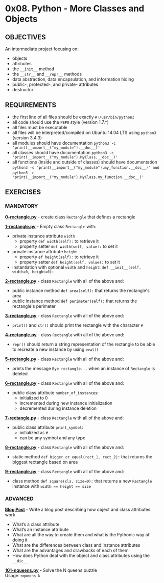 # 0x08. Python - More Classes and Objects   

## OBJECTIVES   
An intermediate project focusing on:   
   * objects   
   * attributes   
   * the `__init__` method   
   * the `__str__` and `__repr__` methods   
   * data abstraction, data encapsulation, and information hiding   
   * public-, protected-, and private- attributes   
   * destructor   

## REQUIREMENTS   

   * the first line of all files should be exactly `#!/usr/bin/python3`   
   * all code should use the `PEP8` style (version 1.7.*)   
   * all files must be executable   
   * all files will be interpreted/compiled on Ubuntu 14.04 LTS using `python3` (version 3.4.3)   
   * all modules should have documentation `python3 -c 'print(__import__("my_module").__doc__)'`   
   * all classes should have documentation `python3 -c 'print(__import__("my_module").MyClass.__doc__)'`   
   * all functions (inside and outside of classes) should have documentation   
`python3 -c 'print(__import__("my_module").my_function.__doc__)' and`   
`python3 -c 'print(__import__("my_module").MyClass.my_function.__doc__)'`   


## EXERCISES   

### MANDATORY   

**[0-rectangle.py](0-rectangle.py)** - create class `Rectangle` that defines a rectangle   

**[1-rectangle.py](1-rectangle.py)** - Empty class `Rectangle` with:   
* private instance attribute `width`   
  * property `def width(self):` to retrieve it   
  * property setter `def width(self, value):` to set it   
* private instance attribute `height`   
  * property `ef height(self):` to retrieve it   
  * property setter `def height(self, value):` to set it   
* instantiation with optional `width` and `height`: `def __init__(self, width=0, height=0):`   

**[2-rectangle.py](2-rectangle.py)** - class `Rectangle` with all of the above and:   
* public instance method `def area(self):` that returns the rectangle's area   
* public instance method `def perimeter(self):` that returns the rectangle's perimeter   

**[3-rectangle.py](3-rectangle.py)** - class `Rectangle` with all of the above and:   
* `print()` and `str()` should print the rectangle with the character `#`   

**[4-rectangle.py](4-rectangle.py)** - class `Rectangle` with all of the above and:   
* `repr()` should return a string representation of the rectangle to be able to recreate a new instance by using `eval()`   

**[5-rectangle.py](5-rectangle.py)** - class `Rectangle` with all of the above and:   
* prints the message `Bye rectangle...` when an instance of `Rectangle` is deleted   

**[6-rectangle.py](6-rectangle.py)** - class `Rectangle` with all of the above and:   
* public class attribute `number_of_instances`:   
  * initialized to 0   
  * incremented during new instance initialization   
  * decremented during instance deletion   

**[7-rectangle.py](7-rectangle.py)** - class `Rectangle` with all of the above and:   
* public class attribute `print_symbol`:   
  * initialized as `#`   
  * can be any symbol and any type   

**[8-rectangle.py](8-rectangle.py)** - class `Rectangle` with all of the above and:   
* static method `def bigger_or_equal(rect_1, rect_2):` that returns the biggest rectangle based on area   

**[9-rectangle.py](9-rectangle.py)** - class `Rectangle` with all of the above and:   
* class method `def square(cls, size=0):` that returns a new `Rectangle` instance with `width == height == size`   

### ADVANCED   

**[Blog Post](www.google.com)** - Write a blog post describing how object and class attributes work   
* What’s a class attribute   
* What’s an instance attribute   
* What are all the way to create them and what is the Pythonic way of doing it   
* What are the differences between class and instance attributes   
* What are the advantages and drawbacks of each of them   
* How does Python deal with the object and class attributes using the `__dic__`   


**[101-nqueens.py](101-nqueens.py)** - Solve the N queens puzzle    
Usage: `nqueens N`   
